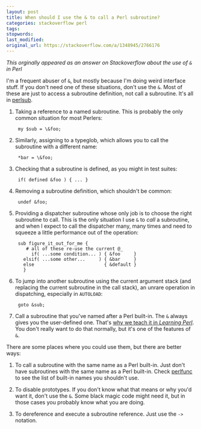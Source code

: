 ```yaml
---
layout: post
title: When should I use the & to call a Perl subroutine?
categories: stackoverflow perl
tags:
stopwords:
last_modified:
original_url: https://stackoverflow.com/a/1348945/2766176
---
```


*This orginally appeared as an answer on Stackoverflow about the use of `&` in Perl*

I'm a frequent abuser of `&`, but mostly because I'm doing weird interface stuff. If you don't need one of these situations, don't use the `&`. Most of these are just to access a subroutine definition, not call a subroutine. It's all in [perlsub](http://perldoc.perl.org/perlsub.html).

1. Taking a reference to a named subroutine. This is probably the only common situation for most Perlers:

        my $sub = \&foo;

2. Similarly, assigning to a typeglob, which allows you to call the subroutine with a different name:

        *bar = \&foo;

3. Checking that a subroutine is defined, as you might in test suites:

        if( defined &foo ) { ... }

4. Removing a subroutine definition, which shouldn't be common:

        undef &foo;

5. Providing a dispatcher subroutine whose only job is to choose the right subroutine to call. This is the only situation I use `&` to *call* a subroutine, and when I expect to call the dispatcher many, many times and need to squeeze a little performance out of the operation:

        sub figure_it_out_for_me {
           # all of these re-use the current @_
             if( ...some condition... ) { &foo     }
          elsif( ...some other...     ) { &bar     }
          else                          { &default }
          }

6. To jump into another subroutine using the current argument stack (and replacing the current subroutine in the call stack), an unrare operation in dispatching, especially in `AUTOLOAD`:

        goto &sub;

7. Call a subroutine that you've named after a Perl built-in. The `&` always gives you the user-defined one. That's <A href="http://www.learning-perl.com/2013/05/why-we-teach-the-subroutine-ampersand/">why we teach it in <i>Learning Perl</i></a>. You don't really want to do that normally, but it's one of the features of `&`.

There are some places where you could use them, but there are better ways:

1. To call a subroutine with the same name as a Perl built-in. Just don't have subroutines with the same name as a Perl built-in. Check [perlfunc](http://perldoc.perl.org/perlfunc.html) to see the list of built-in names you shouldn't use.

2. To disable prototypes. If you don't know what that means or why you'd want it, don't use the `&`. Some black magic code might need it, but in those cases you probably know what you are doing.

3. To dereference and execute a subroutine reference. Just use the `->` notation.
